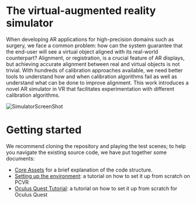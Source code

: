 # The virtual-augmented reality simulator

When developing AR applications for high-precision domains such as surgery, we face a common problem: how can the system guarantee that the end-user will see a virtual object aligned with its real-world counterpart? Alignment, or registration, is a crucial feature of AR displays, but achieving accurate alignment between real and virtual objects is not trivial. With hundreds of calibration approaches available, we need better tools to understand how and when calibration algorithms fail as well as understand what can be done to improve alignment. This work introduces a novel AR simulator in VR that facilitates experimentation with different calibration algorithms.

![SimulatorScreenShot](https://user-images.githubusercontent.com/1302815/158088931-412b3cd7-78ef-4caf-8579-0054c5c08b67.png)

# Getting started
We recommend cloning the repository and playing the test scenes; to help you navigate the existing source code, we have put together some documents:
- [Core Assets](Documents/Core%20Assets%20Document.md) for a brief explanation of the code structure.
- [Setting up the environment](Documents/Guide%20Document.md): a tutorial on how to set it up from scratch on PCVR
- [Oculus Quest Tutorial](Documents/Guide%20Document%20Oculus%20Ver.md): a tutorial on how to set it up from scratch for Oculus Quest




